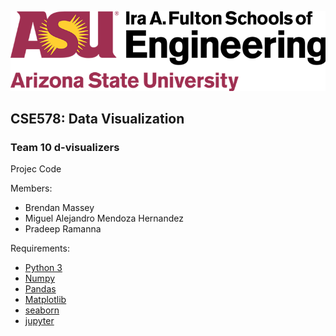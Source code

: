 ![ASU Ira A. Fulton Schools of Engineering](assets/images/asu.png)

## CSE578: Data Visualization
### Team 10 d-visualizers

Projec Code

Members:
- Brendan Massey
- Miguel Alejandro Mendoza Hernandez 
- Pradeep Ramanna

Requirements:
- [Python 3](https://www.python.org/)
- [Numpy](https://numpy.org/) 
- [Pandas](https://pandas.pydata.org/)
- [Matplotlib](https://matplotlib.org/)
- [seaborn](https://seaborn.pydata.org/)
- [jupyter](https://jupyter.org/)
